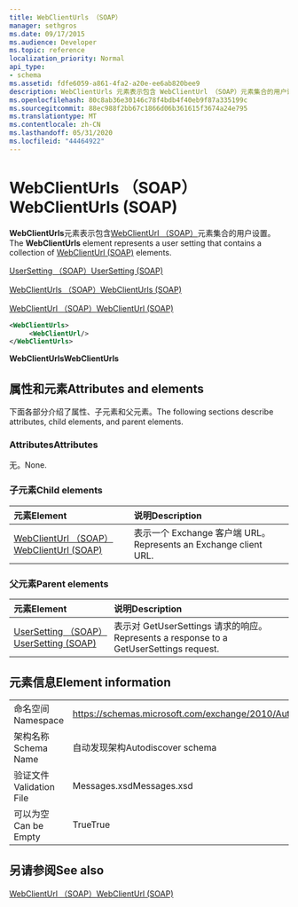 ```yaml
---
title: WebClientUrls （SOAP）
manager: sethgros
ms.date: 09/17/2015
ms.audience: Developer
ms.topic: reference
localization_priority: Normal
api_type:
- schema
ms.assetid: fdfe6059-a861-4fa2-a20e-ee6ab820bee9
description: WebClientUrls 元素表示包含 WebClientUrl （SOAP）元素集合的用户设置。
ms.openlocfilehash: 80c8ab36e30146c78f4bdb4f40eb9f87a335199c
ms.sourcegitcommit: 88ec988f2bb67c1866d06b361615f3674a24e795
ms.translationtype: MT
ms.contentlocale: zh-CN
ms.lasthandoff: 05/31/2020
ms.locfileid: "44464922"
---
```

# <a name="webclienturls-soap"></a><span data-ttu-id="f44c0-103">WebClientUrls （SOAP）</span><span class="sxs-lookup"><span data-stu-id="f44c0-103">WebClientUrls (SOAP)</span></span>

<span data-ttu-id="f44c0-104">**WebClientUrls**元素表示包含[WebClientUrl （SOAP）](webclienturl-soap.md)元素集合的用户设置。</span><span class="sxs-lookup"><span data-stu-id="f44c0-104">The **WebClientUrls** element represents a user setting that contains a collection of [WebClientUrl (SOAP)](webclienturl-soap.md) elements.</span></span> 
  
[<span data-ttu-id="f44c0-105">UserSetting （SOAP）</span><span class="sxs-lookup"><span data-stu-id="f44c0-105">UserSetting (SOAP)</span></span>](usersetting-soap.md)
  
[<span data-ttu-id="f44c0-106">WebClientUrls （SOAP）</span><span class="sxs-lookup"><span data-stu-id="f44c0-106">WebClientUrls (SOAP)</span></span>](webclienturls-soap.md)
  
[<span data-ttu-id="f44c0-107">WebClientUrl （SOAP）</span><span class="sxs-lookup"><span data-stu-id="f44c0-107">WebClientUrl (SOAP)</span></span>](webclienturl-soap.md)
  
```XML
<WebClientUrls>
     <WebClientUrl/>
</WebClientUrls>

```

 <span data-ttu-id="f44c0-108">**WebClientUrls**</span><span class="sxs-lookup"><span data-stu-id="f44c0-108">**WebClientUrls**</span></span>
## <a name="attributes-and-elements"></a><span data-ttu-id="f44c0-109">属性和元素</span><span class="sxs-lookup"><span data-stu-id="f44c0-109">Attributes and elements</span></span>

<span data-ttu-id="f44c0-110">下面各部分介绍了属性、子元素和父元素。</span><span class="sxs-lookup"><span data-stu-id="f44c0-110">The following sections describe attributes, child elements, and parent elements.</span></span>
  
### <a name="attributes"></a><span data-ttu-id="f44c0-111">Attributes</span><span class="sxs-lookup"><span data-stu-id="f44c0-111">Attributes</span></span>

<span data-ttu-id="f44c0-112">无。</span><span class="sxs-lookup"><span data-stu-id="f44c0-112">None.</span></span>
  
### <a name="child-elements"></a><span data-ttu-id="f44c0-113">子元素</span><span class="sxs-lookup"><span data-stu-id="f44c0-113">Child elements</span></span>

|<span data-ttu-id="f44c0-114">**元素**</span><span class="sxs-lookup"><span data-stu-id="f44c0-114">**Element**</span></span>|<span data-ttu-id="f44c0-115">**说明**</span><span class="sxs-lookup"><span data-stu-id="f44c0-115">**Description**</span></span>|
|:-----|:-----|
|[<span data-ttu-id="f44c0-116">WebClientUrl （SOAP）</span><span class="sxs-lookup"><span data-stu-id="f44c0-116">WebClientUrl (SOAP)</span></span>](webclienturl-soap.md) <br/> |<span data-ttu-id="f44c0-117">表示一个 Exchange 客户端 URL。</span><span class="sxs-lookup"><span data-stu-id="f44c0-117">Represents an Exchange client URL.</span></span>  <br/> |
   
### <a name="parent-elements"></a><span data-ttu-id="f44c0-118">父元素</span><span class="sxs-lookup"><span data-stu-id="f44c0-118">Parent elements</span></span>

|<span data-ttu-id="f44c0-119">**元素**</span><span class="sxs-lookup"><span data-stu-id="f44c0-119">**Element**</span></span>|<span data-ttu-id="f44c0-120">**说明**</span><span class="sxs-lookup"><span data-stu-id="f44c0-120">**Description**</span></span>|
|:-----|:-----|
|[<span data-ttu-id="f44c0-121">UserSetting （SOAP）</span><span class="sxs-lookup"><span data-stu-id="f44c0-121">UserSetting (SOAP)</span></span>](usersetting-soap.md) <br/> |<span data-ttu-id="f44c0-122">表示对 GetUserSettings 请求的响应。</span><span class="sxs-lookup"><span data-stu-id="f44c0-122">Represents a response to a GetUserSettings request.</span></span>  <br/> |
   
## <a name="element-information"></a><span data-ttu-id="f44c0-123">元素信息</span><span class="sxs-lookup"><span data-stu-id="f44c0-123">Element information</span></span>

|||
|:-----|:-----|
|<span data-ttu-id="f44c0-124">命名空间</span><span class="sxs-lookup"><span data-stu-id="f44c0-124">Namespace</span></span>  <br/> |https://schemas.microsoft.com/exchange/2010/Autodiscover  <br/> |
|<span data-ttu-id="f44c0-125">架构名称</span><span class="sxs-lookup"><span data-stu-id="f44c0-125">Schema Name</span></span>  <br/> |<span data-ttu-id="f44c0-126">自动发现架构</span><span class="sxs-lookup"><span data-stu-id="f44c0-126">Autodiscover schema</span></span>  <br/> |
|<span data-ttu-id="f44c0-127">验证文件</span><span class="sxs-lookup"><span data-stu-id="f44c0-127">Validation File</span></span>  <br/> |<span data-ttu-id="f44c0-128">Messages.xsd</span><span class="sxs-lookup"><span data-stu-id="f44c0-128">Messages.xsd</span></span>  <br/> |
|<span data-ttu-id="f44c0-129">可以为空</span><span class="sxs-lookup"><span data-stu-id="f44c0-129">Can be Empty</span></span>  <br/> |<span data-ttu-id="f44c0-130">True</span><span class="sxs-lookup"><span data-stu-id="f44c0-130">True</span></span>  <br/> |
   
## <a name="see-also"></a><span data-ttu-id="f44c0-131">另请参阅</span><span class="sxs-lookup"><span data-stu-id="f44c0-131">See also</span></span>



[<span data-ttu-id="f44c0-132">WebClientUrl （SOAP）</span><span class="sxs-lookup"><span data-stu-id="f44c0-132">WebClientUrl (SOAP)</span></span>](webclienturl-soap.md)

